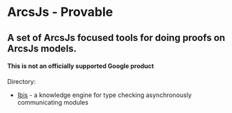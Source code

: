 # ArcsJs - Provable
## A set of ArcsJs focused tools for doing proofs on ArcsJs models.

#### This is not an officially supported Google product

Directory:
- [Ibis](./ibis/README.md) - a knowledge engine for type checking asynchronously communicating modules
